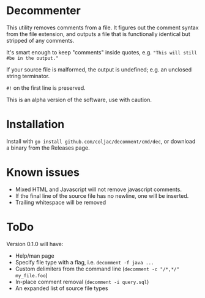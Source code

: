 # Decommenter

This utility removes comments from a file. It figures out the comment syntax from the file extension, and outputs a file that is functionally identical but stripped of any comments.

It's smart enough to keep "comments" inside quotes, e.g. `"This will still #be in the output."`

If your source file is malformed, the output is undefined; e.g. an unclosed string terminator.

`#!` on the first line is preserved.

This is an alpha version of the software, use with caution.

# Installation

Install with `go install github.com/coljac/decomment/cmd/dec`, or download a binary from the Releases page.

# Known issues

- Mixed HTML and Javascript will not remove javascript comments.
- If the final line of the source file has no newline, one will be inserted.
- Trailing whitespace will be removed

# ToDo

Version 0.1.0 will have:

- Help/man page
- Specify file type with a flag, i.e. `decomment -f java ...`
- Custom delimiters from the command line (`decomment -c "/*,*/" my_file.foo`)
- In-place comment removal (`decomment -i query.sql`)
- An expanded list of source file types

